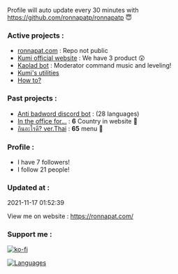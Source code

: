 Profile will auto update every 30 minutes with https://github.com/ronnapatp/ronnapatp 😇


### Active projects :

- [ronnapat.com](https://ronnapat.com/) : Repo not public
- [Kumi official website](https://github.com/Kumi-the-chubby-bear/New-KumiWeb) :  We have 3 product 😲 
- [Kaolad bot](https://github.com/ronnapatp/kaoladbot) : Moderator command music and leveling!
- [Kumi's utilities](https://discord.com/invite/Tr2hrmzb4s) 
- [How to?](https://github.com/ronnapatp/howto) 

### Past projects :

- [Anti badword discord bot](https://github.com/ronnapatp/antibadwordbot) : (28 languages)
- [In the office for...](https://in-the-office-for.web.app/) : **6** Country in website 🗾
- [กินอะไรดี? ver.Thai](https://todayfood.vercel.app/) : **65** menu 🍜

### Profile :
-  I have 7 followers!
-  I follow 21 people!

### Updated at : 
 2021-11-17 01:52:39


View me on website : https://ronnapat.com/

### Support me :

[![ko-fi](https://ko-fi.com/img/githubbutton_sm.svg)](https://ko-fi.com/ronnapatp)


[![Languages](https://github-readme-stats.vercel.app/api/top-langs/?username=ronnapatp&layout=compact&langs_count=10&hide_border=true&custom_title=Languages&bg_color=00000000)](https://github.com/ronnapatp)

